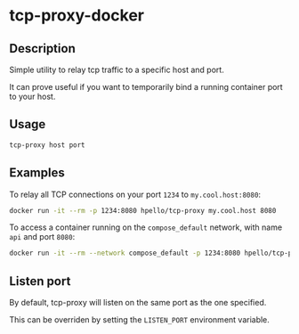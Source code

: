 # tcp-proxy-docker

## Description

Simple utility to relay tcp traffic to a specific host and port.

It can prove useful if you want to temporarily bind a running container port to your host.

## Usage

```bash
tcp-proxy host port
```

## Examples

To relay all TCP connections on your port `1234` to `my.cool.host:8080`:

```bash
docker run -it --rm -p 1234:8080 hpello/tcp-proxy my.cool.host 8080
```

To access a container running on the `compose_default` network, with name `api` and port `8080`:

```bash
docker run -it --rm --network compose_default -p 1234:8080 hpello/tcp-proxy api 8080
```

## Listen port

By default, tcp-proxy will listen on the same port as the one specified.

This can be overriden by setting the `LISTEN_PORT` environment variable.
